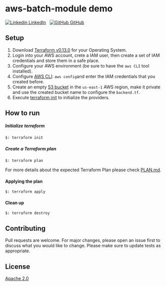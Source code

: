 # aws-batch-module demo

[![Linkedin](https://i.stack.imgur.com/gVE0j.png) LinkedIn](https://www.linkedin.com/in/fmdlc)
&nbsp;
[![GitHub](https://i.stack.imgur.com/tskMh.png) GitHub](https://github.com/fmdlc)
## Setup

1) Download [Terraform v0.13.0](https://www.terraform.io/downloads.html) for your Operating System.
2) Login into your AWS account, crete a IAM user, then create a set of IAM credentials and store them in a safe place.
3) Configure your AWS environment (be sure to have the `aws CLI` tool installed).
4) Configure [AWS CLI](https://docs.aws.amazon.com/cli/latest/userguide/cli-chap-install.html): ```aws config```and enter the IAM credentials that you created before.
5) Create an empty [S3 bucket](https://docs.aws.amazon.com/AmazonS3/latest/user-guide/create-bucket.html) in the `us-east-1` AWS region, make it private and use the created bucket name to configure the `backend.tf`.
6) Execute [terraform init](https://www.terraform.io/docs/commands/init.html) to initialize the providers.

## How to run
##### Initialize terraform
```hcl-terraform
$: terraform init
```
##### Create a Terraform plan
```hcl-terraform
$: terraform plan
```
For more details about the expected Terraform Plan please check [PLAN.md](./PLAN.md).
#### Applying the plan
```hcl-terraform
$: terraform apply
```
#### Clean up
```
$: terraform destroy
```

## Contributing
Pull requests are welcome. For major changes, please open an issue first to discuss what you would like to change.
Please make sure to update tests as appropriate.

## License
[Apache 2.0](https://www.apache.org/licenses/LICENSE-2.0)
